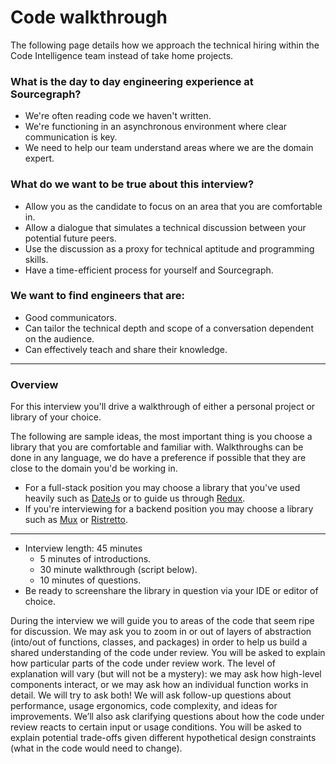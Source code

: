 # Code walkthrough

The following page details how we approach the technical hiring within the Code Intelligence team instead of take home projects.

### What is the day to day engineering experience at Sourcegraph?
- We're often reading code we haven't written.
- We're functioning in an asynchronous environment where clear communication is key.
- We need to help our team understand areas where we are the domain expert.

### What do we want to be true about this interview?
- Allow you as the candidate to focus on an area that you are comfortable in.
- Allow a dialogue that simulates a technical discussion between your potential future peers.
- Use the discussion as a proxy for technical aptitude and programming skills.
- Have a time-efficient process for yourself and Sourcegraph.

### We want to find engineers that are:
- Good communicators.
- Can tailor the technical depth and scope of a conversation dependent on the audience.
- Can effectively teach and share their knowledge.

----

### Overview

For this interview you'll drive a walkthrough of either a personal project or library of your choice.

The following are sample ideas, the most important thing is you choose a library that you are comfortable and familiar with.  Walkthroughs can be done in
any language, we do have a preference if possible that they are close to the domain you'd be working in.


- For a full-stack position you may choose a library that you've used heavily such as [DateJs](https://github.com/datejs/Datejs)
or to guide us through [Redux](https://github.com/reduxjs/redux).
- If you're interviewing for a backend position you may choose a library such as [Mux](https://github.com/gorilla/mux) or [Ristretto](https://github.com/dgraph-io/ristretto).

---
- Interview length: 45 minutes
    - 5 minutes of introductions.
    - 30 minute walkthrough (script below).
    - 10 minutes of questions.
- Be ready to screenshare the library in question via your IDE or editor of choice.

During the interview we will guide you to areas of the code that seem ripe for discussion.
We may ask you to zoom in or out of layers of abstraction (into/out of functions, classes, and packages) in order to help us build a shared understanding of the code under review.
You will be asked to explain how particular parts of the code under review work. The level of explanation will vary (but will not be a mystery):
we may ask how high-level components interact, or we may ask how an individual function works in detail.
We will try to ask both! We will ask follow-up questions about performance, usage ergonomics, code complexity, and ideas for improvements.
We’ll also ask clarifying questions about how the code under review reacts to certain input or usage conditions.
You will be asked to explain potential trade-offs given different hypothetical design constraints (what in the code would need to change).
